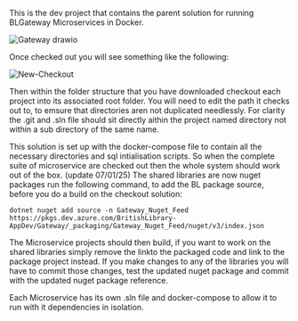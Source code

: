 This is the dev project that contains the parent solution for running BLGateway Microservices in Docker.

![Gateway drawio](https://github.com/thattonBL/BLGatewaySourceLibraries/assets/79150422/9e1f25c2-766e-489c-97a2-9fe0eef83c4d)

Once checked out you will see something like the following:

![New-Checkout](https://github.com/user-attachments/assets/4475c1c6-9903-4e26-aea3-b2811648e96a)

Then within the folder structure that you have downloaded checkout each project into its associated root folder. You will need to edit the path it checks out to, to emsure that directories aren not duplicated needlessly. For clarity the .git and .sln file should sit directly aithin the project named directory not within a sub directory of the same name.

This solution is set up with the docker-compose file to contain all the necessary directories and sql intialisation scripts. So when the complete suite of microservice are checked out then the whole system should work out of the box.
(update 07/01/25) The shared libraries are now nuget packages run the following command, to add the BL package source, before you do a build on the checkout solution:
```
dotnet nuget add source -n Gateway_Nuget_Feed https://pkgs.dev.azure.com/BritishLibrary-AppDev/Gateway/_packaging/Gateway_Nuget_Feed/nuget/v3/index.json
```
The Microservice projects should then build, if you want to work on the shared libraries simply remove the linkto the packaged code and link to the package project instead.
If you make changes to any of the libraries you will have to commit those changes, test the updated nuget package and commit with the updated nuget package reference.

Each Microservice has its own .sln file and docker-compose to allow it to run with it dependencies in isolation.
